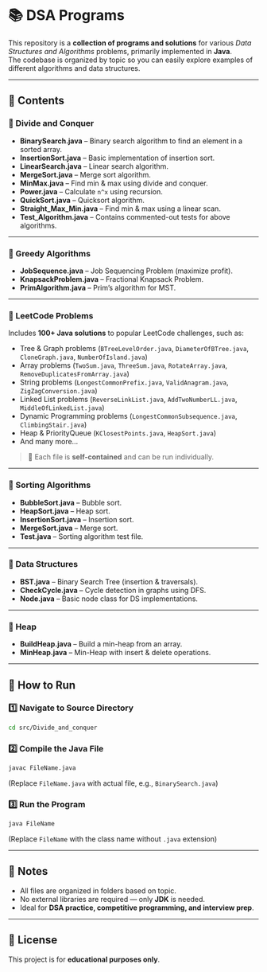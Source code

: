 # 📚 DSA Programs

This repository is a **collection of programs and solutions** for various *Data Structures and Algorithms* problems, primarily implemented in **Java**.  
The codebase is organized by topic so you can easily explore examples of different algorithms and data structures.

---

## 📂 Contents

### 🔹 Divide and Conquer
- **BinarySearch.java** – Binary search algorithm to find an element in a sorted array.
- **InsertionSort.java** – Basic implementation of insertion sort.
- **LinearSearch.java** – Linear search algorithm.
- **MergeSort.java** – Merge sort algorithm.
- **MinMax.java** – Find min & max using divide and conquer.
- **Power.java** – Calculate `n^x` using recursion.
- **QuickSort.java** – Quicksort algorithm.
- **Straight_Max_Min.java** – Find min & max using a linear scan.
- **Test_Algorithm.java** – Contains commented-out tests for above algorithms.

---

### 🔹 Greedy Algorithms
- **JobSequence.java** – Job Sequencing Problem (maximize profit).
- **KnapsackProblem.java** – Fractional Knapsack Problem.
- **PrimAlgorithm.java** – Prim’s algorithm for MST.

---

### 🔹 LeetCode Problems
Includes **100+ Java solutions** to popular LeetCode challenges, such as:
- Tree & Graph problems (`BTreeLevelOrder.java`, `DiameterOfBTree.java`, `CloneGraph.java`, `NumberOfIsland.java`)
- Array problems (`TwoSum.java`, `ThreeSum.java`, `RotateArray.java`, `RemoveDuplicatesFromArray.java`)
- String problems (`LongestCommonPrefix.java`, `ValidAnagram.java`, `ZigZagConversion.java`)
- Linked List problems (`ReverseLinkList.java`, `AddTwoNumberLL.java`, `MiddleOfLinkedList.java`)
- Dynamic Programming problems (`LongestCommonSubsequence.java`, `ClimbingStair.java`)
- Heap & PriorityQueue (`KClosestPoints.java`, `HeapSort.java`)
- And many more…

> 📌 Each file is **self-contained** and can be run individually.

---

### 🔹 Sorting Algorithms
- **BubbleSort.java** – Bubble sort.
- **HeapSort.java** – Heap sort.
- **InsertionSort.java** – Insertion sort.
- **MergeSort.java** – Merge sort.
- **Test.java** – Sorting algorithm test file.

---

### 🔹 Data Structures
- **BST.java** – Binary Search Tree (insertion & traversals).
- **CheckCycle.java** – Cycle detection in graphs using DFS.
- **Node.java** – Basic node class for DS implementations.

---

### 🔹 Heap
- **BuildHeap.java** – Build a min-heap from an array.
- **MinHeap.java** – Min-Heap with insert & delete operations.

---

## 🚀 How to Run

### 1️⃣ Navigate to Source Directory
```sh
cd src/Divide_and_conquer
````

### 2️⃣ Compile the Java File

```sh
javac FileName.java
```

(Replace `FileName.java` with actual file, e.g., `BinarySearch.java`)

### 3️⃣ Run the Program

```sh
java FileName
```

(Replace `FileName` with the class name without `.java` extension)

---

## 📝 Notes

* All files are organized in folders based on topic.
* No external libraries are required — only **JDK** is needed.
* Ideal for **DSA practice, competitive programming, and interview prep**.

---

## 📜 License

This project is for **educational purposes only**.
